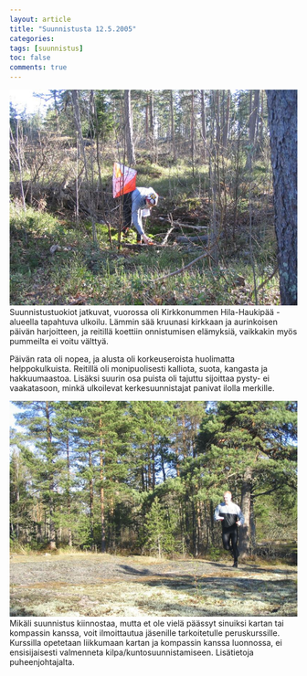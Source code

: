 ```yaml
---
layout: article
title: "Suunnistusta 12.5.2005"
categories:
tags: [suunnistus]
toc: false
comments: true
---
```


![](/images/suunnistusta-12.5.2005/suunnistus20050512_02b.jpg)Suunnistustuokiot
jatkuvat, vuorossa oli Kirkkonummen Hila-Haukipää -alueella tapahtuva
ulkoilu. Lämmin sää kruunasi kirkkaan ja aurinkoisen päivän harjoitteen,
ja reitillä koettiin onnistumisen elämyksiä, vaikkakin myös pummeilta ei
voitu välttyä.

Päivän rata oli nopea, ja alusta oli korkeuseroista huolimatta
helppokulkuista. Reitillä oli monipuolisesti kalliota, suota, kangasta
ja hakkuumaastoa. Lisäksi suurin osa puista oli tajuttu sijoittaa pysty-
ei vaakatasoon, minkä ulkoilevat kerkesuunnistajat panivat ilolla
merkille.

![](/images/suunnistusta-12.5.2005/suunnistus20050512_03b.jpg)Mikäli
suunnistus kiinnostaa, mutta et ole vielä päässyt sinuiksi kartan tai
kompassin kanssa, voit ilmoittautua jäsenille tarkoitetulle
peruskurssille. Kurssilla opetetaan liikkumaan kartan ja kompassin
kanssa luonnossa, ei ensisijaisesti valmenneta
kilpa/kuntosuunnistamiseen. Lisätietoja puheenjohtajalta.

